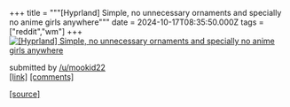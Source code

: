+++
title = """[Hyprland] Simple, no unnecessary ornaments and specially no anime girls anywhere"""
date = 2024-10-17T08:35:50.000Z
tags = ["reddit","wm"]
+++
[![[Hyprland] Simple, no unnecessary ornaments and specially no anime girls anywhere](https://b.thumbs.redditmedia.com/VgIYU8Fhqb2-GU6ysPUN07-jxb5_9BCIaoZWTmjPMfg.jpg "[Hyprland] Simple, no unnecessary ornaments and specially no anime girls anywhere")](https://www.reddit.com/r/unixporn/comments/1g5m7ye/hyprland_simple_no_unnecessary_ornaments_and/)

submitted by [/u/mookid22](https://www.reddit.com/user/mookid22)  
[\[link\]](https://www.reddit.com/gallery/1g5m7ye) [\[comments\]](https://www.reddit.com/r/unixporn/comments/1g5m7ye/hyprland_simple_no_unnecessary_ornaments_and/)

[[source]](https://www.reddit.com/r/unixporn/comments/1g5m7ye/hyprland_simple_no_unnecessary_ornaments_and/)
